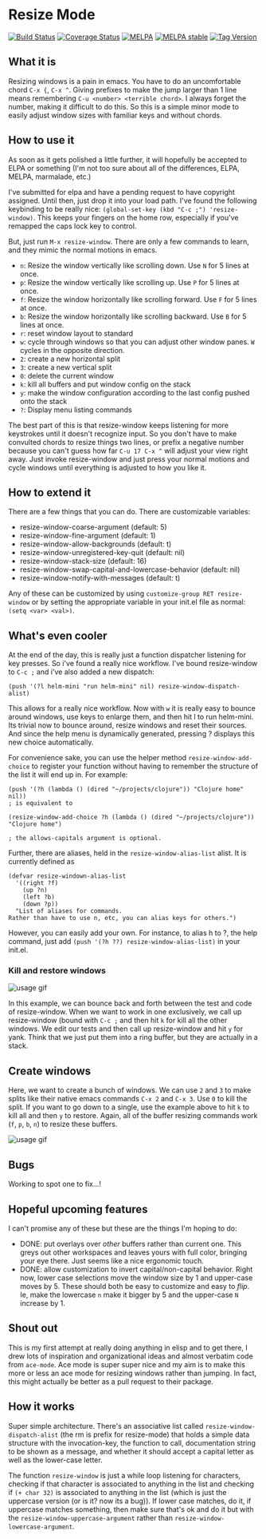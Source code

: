 # Resize Mode #

[![Build Status](https://travis-ci.org/dpsutton/resize-window.svg)](https://travis-ci.org/dpsutton/resize-window)
[![Coverage Status](https://coveralls.io/repos/dpsutton/resize-window/badge.svg?branch=master&service=github)](https://coveralls.io/github/dpsutton/resize-window?branch=master)
[![MELPA](http://melpa.org/packages/resize-window-badge.svg)](http://melpa.org/#/resize-window)
[![MELPA stable](http://stable.melpa.org/packages/resize-window-badge.svg)](http://stable.melpa.org/#/resize-window)
[![Tag Version](https://img.shields.io/github/tag/dpsutton/resize-window.svg)](https://github.com/dpsutton/resize-window/tags)

## What it is ##

Resizing windows is a pain in emacs. You have to do an uncomfortable
chord `C-x {`, `C-x ^`. Giving prefixes to make the jump larger than 1
line means remembering `C-u <number> <terrible chord>`. I always
forget the number, making it difficult to do this. So this is a simple
minor mode to easily adjust window sizes with familiar keys and
without chords.

## How to use it ##

As soon as it gets polished a little further, it will hopefully be
accepted to ELPA or something (I'm not too sure about all of the
differences, ELPA, MELPA, marmalade, etc.)

I've submitted for elpa and have a pending request to have copyright
assigned. Until then, just drop it into your load path. I've found the
following keybinding to be really nice:
`(global-set-key (kbd "C-c ;") 'resize-window)`.
This keeps your fingers on the home row, especially if you've remapped
the caps lock key to control.

But, just run `M-x resize-window`. There are only a few commands to learn,
and they mimic the normal motions in emacs.

- `n`: Resize the window vertically like scrolling down. Use `N` for 5
lines at once.
- `p`: Resize the window vertically like scrolling up. Use `P` for 5
lines at once.
- `f`: Resize the window horizontally like scrolling forward. Use `F`
for 5 lines at once.
- `b`: Resize the window horizontally like scrolling backward. Use `B`
for 5 lines at once.
- `r`: reset window layout to standard
- `w`: cycle through windows so that you can adjust other window
panes. `W` cycles in the opposite direction.
- `2`: create a new horizontal split
- `3`: create a new vertical split
- `0`: delete the current window
- `k`: kill all buffers and put window config on the stack
- `y`: make the window configuration according to the last config
  pushed onto the stack
- `?`: Display menu listing commands

The best part of this is that resize-window keeps listening for more
keystrokes until it doesn't recognize input. So you don't have to make
convulted chords to resize things two lines, or prefix a negative
number because you can't guess how far `C-u 17 C-x ^` will adjust your
view right away. Just invoke resize-window and just press your normal
motions and cycle windows until everything is adjusted to how you like
it.

## How to extend it ##

There are a few things that you can do. There are customizable variables:
- resize-window-coarse-argument (default: 5)
- resize-window-fine-argument (default: 1)
- resize-window-allow-backgrounds (default: t)
- resize-window-unregistered-key-quit (default: nil)
- resize-window-stack-size (default: 16)
- resize-window-swap-capital-and-lowercase-behavior (default: nil)
- resize-window-notify-with-messages (default: t)

Any of these can be customized by using `customize-group RET
resize-window` or by setting the appropriate variable in your init.el
file as normal: `(setq <var> <val>)`.

## What's even cooler ##

At the end of the day, this is really just a function dispatcher
listening for key presses. So i've found a really nice workflow. I've
bound resize-window to `C-c ;` and i've also added a new dispatch:

    (push '(?l helm-mini "run helm-mini" nil) resize-window-dispatch-alist)

This allows for a really nice workflow. Now with `w` it is really easy
to bounce around windows, use keys to enlarge them, and then hit l to
run helm-mini. Its trivial now to bounce around, resize windows and
reset their sources. And since the help menu is dynamically generated,
pressing ? displays this new choice automatically.

For convenience sake, you can use the helper method `resize-window-add-choice`
to register your function without having to remember the structure of the list
it will end up in. For example:

    (push '(?h (lambda () (dired "~/projects/clojure")) "Clojure home" nil))
    ; is equivalent to

    (resize-window-add-choice ?h (lambda () (dired "~/projects/clojure")) "Clojure home")

    ; the allows-capitals argument is optional.

Further, there are aliases, held in the `resize-window-alias-list` alist. It is
currently defined as

    (defvar resize-windown-alias-list
      '((right ?f)
        (up ?n)
        (left ?b)
        (down ?p))
      "List of aliases for commands.
    Rather than have to use n, etc, you can alias keys for others.")

However, you can easily add your own. For instance, to alias h to ?,
the help command, just add `(push '(?h ??) resize-window-alias-list)` in your init.el.

### Kill and restore windows ##

![usage gif](images/kill_windows.gif)

In this example, we can bounce back and forth between the test and
code of resize-window. When we want to work in one exclusively, we
call up resize-window (bound with `C-c ;` and then hit `k` for kill
all the other windows. We edit our tests and then call up
resize-window and hit `y` for yank. Think that we just put them into a
ring buffer, but they are actually in a stack.

## Create windows ##

Here, we want to create a bunch of windows. We can use `2` and `3` to
make splits like their native emacs commands `C-x 2` and `C-x 3`. Use
`0` to kill the split. If you want to go down to a single, use the
example above to hit `k` to kill all and then `y` to restore. Again,
all of the buffer resizing commands work (`f`, `p`, `b`, `n`) to
resize these buffers.

![usage gif](images/navigate.gif)

## Bugs ##

Working to spot one to fix...!

## Hopeful upcoming features ##

I can't promise any of these but these are the things I'm hoping to
do:

- DONE: put overlays over *other* buffers rather than current one. This
greys out other workspaces and leaves yours with full color,
bringing your eye there. Just seems like a nice ergonomic touch.
- DONE: allow customization to invert capital/non-capital behavior. Right
now, lower case selections move the window size by 1 and upper-case
moves by 5. These should both be easy to customize and easy to
*flip*. Ie, make the lowercase `n` make it bigger by 5 and the
upper-case `N` increase by 1.

## Shout out ##

This is my first attempt at really doing anything in elisp and to get
there, I drew lots of inspiration and organizational ideas and almost
verbatim code from `ace-mode`. Ace mode is super super nice and my aim
is to make this more or less an ace mode for resizing windows rather
than jumping. In fact, this might actually be better as a pull request
to their package.

## How it works ##

Super simple architecture. There's an associative list called
`resize-window-dispatch-alist` (the rm is prefix for resize-mode) that
holds a simple data structure with the invocation-key, the function to
call, documentation string to be shown as a message, and whether it
should accept a capital letter as well as the lower-case letter.

The function `resize-window` is just a while loop listening for
characters, checking if that character is associated to anything in
the list and checking if `(+ char 32)` is associated to anything in
the list (which is just the uppercase version (or is it? now its a
bug)). If lower case matches, do it, if uppercase matches something,
then make sure that's ok and do it but with the
`resize-window-uppercase-argument` rather than
`resize-window-lowercase-argument`.
